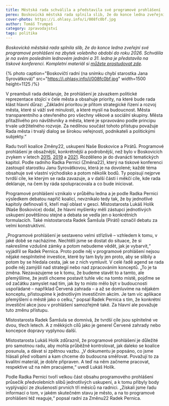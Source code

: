 ```yaml
---
title: Městská rada schválila a představila své programové prohlášení
perex: Boskovická městská rada splnila slib, že do konce ledna zveřejní své programové prohlášení na zbytek volebního období do roku 2026. Jak si v něm představuje budoucnost Boskovic?
cover-photo: https://i.ohlasy.info/i/008fc0bf.jpg
author: Tomáš Trumpeš
category: zpravodajství
tags: politika
---
```


*Boskovická městská rada splnila slib, že do konce ledna zveřejní své programové prohlášení na zbytek volebního období do roku 2026. Schválila je na svém posledním lednovém jednání a 31. ledna je představila na tiskové konferenci. Kompletní materiál si [můžete prostudovat zde](https://data.ohlasy.info/2023/programove-prohlaseni.pdf).*

{% photo caption="Boskovičtí radní (na snímku chybí starostka Jana Syrovátková)" src="https://i.ohlasy.info/i/008fc0bf.jpg" width=1500 height=1125 /%}

V preambuli rada deklaruje, že prohlášení je závazkem politické reprezentace stojící v čele města a obsahuje priority, na které bude rada klást hlavní důraz: „Základní prioritou je přitom strategické řízení a rozvoj města, které si váží své minulosti, a které myslí na budoucnost. Města transparentního a otevřeného pro všechny věkové a sociální skupiny. Města přitažlivého pro návštěvníky a města, které je spravováno podle principu trvale udržitelného rozvoje. Za nedílnou součást tohoto přístupu považuje Rada města i trvalý dialog se širokou veřejností, podnikateli a politickými subjekty.“

Radu tvoří koalice Změny22, uskupení Naše Boskovice a Pirátů. Programové prohlášení je obsažnější, konkrétnější a podrobnější, než bylo v Boskovicích zvykem v letech [2015](https://data.ohlasy.info/2015/programove-prohlaseni.pdf), [2019](https://data.ohlasy.info/2019/programove-prohlaseni.pdf) a [2021](https://data.ohlasy.info/2021/programove-prohlaseni.pdf). Rozděleno je do dvanácti tematických kapitol. Podle radního Radka Pernici (Změna22), který na tiskové konferenci zastoupil starostku Janu Syrovátkovou, která je na dovolené; každé téma obsahuje své vlastní východisko a potom několik bodů. Ty popisují nejprve tvrdší cíle, ke kterým se rada zavazuje, a v další části i měkčí cíle, kde rada deklaruje, na čem by ráda spolupracovala a co bude iniciovat.

Programové prohlášení vznikalo v průběhu ledna a je podle Radka Pernici výsledkem debatou napříč koalicí, nevznikalo tedy tak, že by jednotlivé kapitoly definovali ti, kteří mají oblast v gesci. Místostarosta Lukáš Holík (Naše Boskovice) dodal, že hlavní myšlenky měli zástupci jednotlivých uskupení povětšinou stejné a debata se vedla jen o konkrétních formulacích. Také místostarosta Radek Šamšula (Piráti) označil debatu za velmi konstruktivní.

„Programové prohlášení je sestaveno velmi střízlivě – vzhledem k tomu, v jaké době se nacházíme. Nechtěli jsme se dostat do situace, že si nakreslíme vzdušné zámky a potom nebudeme vědět, jak je vybarvit,“ vyjádřil se Radek Pernica. Proto podle něj v programové prohlášení nejsou nějaké nesplnitelné investice, které by tam byly jen proto, aby se slíbily a potom by se hledala cesta, jak se z nich vymluvit. V celé řadě agend se rada podle něj zamýšlí nad strategií nebo nad zpracováním konceptů. „To je ta změna. Nezavazujeme se k tomu, že budeme stavět to a tamto, ale přemýšlíme, že jestli chceme postavit tuhle věc na tomto místě, pojďme se od začátku zamyslet nad tím, jak by to místo mělo být v budoucnosti uspořádané – například Červená zahrada – a až se domluvíme na nějakém konceptu, přistoupíme k jednotlivým investičním akcím. Je tam víc aplikace přemýšlení o městě jako o celku,“ popsal Radek Pernica s tím, že konkrétní investiční akce jsou v prohlášení samozřejmě také. Za hlavní ale považuje tuto změnu přístupu.

Místostarosta Radek Šamšula se domnívá, že tvrdší cíle jsou splnitelné ve dvou, třech letech. A z měkkých cílů jako je generel Červené zahrady nebo koncepce dopravy vyplynou další.

Místostarosta Lukáš Holík zdůraznil, že programové prohlášení je důležité pro samotnou radu, aby mohla průběžně kontrolovat, jak daleko se koalice posunula, a dávat si zpětnou vazbu. „V dokumentu je popsáno, co jsme hlásali před volbami a kam chceme do budoucna směřovat. Považují to za kvalitní materiál, je dobře připraven. A teď na něm začneme pracovat, respektive už na něm pracujeme,“ uvedl Lukáš Holík.

Podle Radka Pernici tvoří velkou část obsahu programového prohlášení průsečík předvolebních slibů jednotlivých uskupení, a k tomu přibyly body vyplývající ze zkušeností prvních tří měsíců na radnici. „Získali jsme řadu informací o tom, v jakém skutečném stavu je město, a na to programové prohlášení též reaguje,“ popsal radní za Změnu22 Radek Pernica.